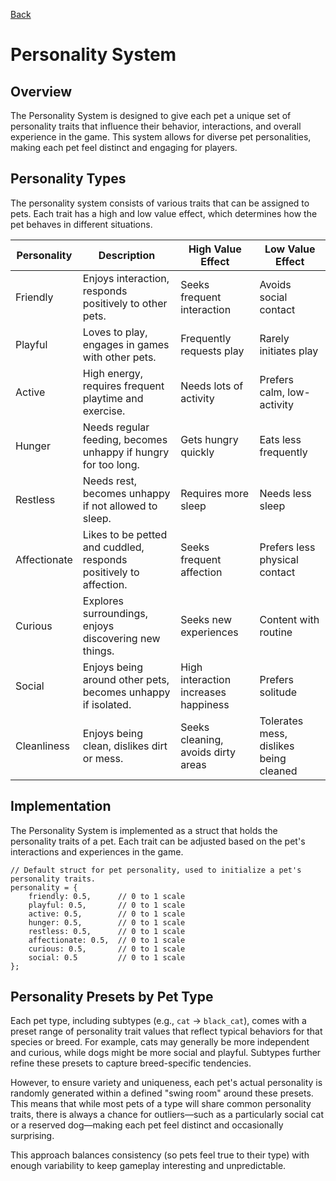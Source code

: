 [Back](Overview.md)

# Personality System

## Overview
The Personality System is designed to give each pet a unique set of personality traits that influence their behavior, interactions, and overall experience in the game. This system allows for diverse pet personalities, making each pet feel distinct and engaging for players.

## Personality Types
The personality system consists of various traits that can be assigned to pets. Each trait has a high and low value effect, which determines how the pet behaves in different situations.

| Personality   | Description                                                        | High Value Effect                              | Low Value Effect                                 |
|---------------|--------------------------------------------------------------------|------------------------------------------------|--------------------------------------------------|
| Friendly      | Enjoys interaction, responds positively to other pets.             | Seeks frequent interaction                     | Avoids social contact                            |
| Playful       | Loves to play, engages in games with other pets.                   | Frequently requests play                       | Rarely initiates play                            |
| Active        | High energy, requires frequent playtime and exercise.              | Needs lots of activity                         | Prefers calm, low-activity                       |
| Hunger        | Needs regular feeding, becomes unhappy if hungry for too long.     | Gets hungry quickly                            | Eats less frequently                             |
| Restless      | Needs rest, becomes unhappy if not allowed to sleep.               | Requires more sleep                            | Needs less sleep                                 |
| Affectionate  | Likes to be petted and cuddled, responds positively to affection.  | Seeks frequent affection                       | Prefers less physical contact                    |
| Curious       | Explores surroundings, enjoys discovering new things.              | Seeks new experiences                          | Content with routine                             |
| Social        | Enjoys being around other pets, becomes unhappy if isolated.       | High interaction increases happiness           | Prefers solitude                                 |
| Cleanliness   | Enjoys being clean, dislikes dirt or mess.                         | Seeks cleaning, avoids dirty areas             | Tolerates mess, dislikes being cleaned           |

## Implementation
The Personality System is implemented as a struct that holds the personality traits of a pet. Each trait can be adjusted based on the pet's interactions and experiences in the game.

```gml
// Default struct for pet personality, used to initialize a pet's personality traits.
personality = {
    friendly: 0.5,      // 0 to 1 scale
    playful: 0.5,       // 0 to 1 scale
    active: 0.5,        // 0 to 1 scale
    hunger: 0.5,        // 0 to 1 scale
    restless: 0.5,      // 0 to 1 scale
    affectionate: 0.5,  // 0 to 1 scale
    curious: 0.5,       // 0 to 1 scale
    social: 0.5         // 0 to 1 scale
};
```

## Personality Presets by Pet Type

Each pet type, including subtypes (e.g., `cat` → `black_cat`), comes with a preset range of personality trait values that reflect typical behaviors for that species or breed. For example, cats may generally be more independent and curious, while dogs might be more social and playful. Subtypes further refine these presets to capture breed-specific tendencies.

However, to ensure variety and uniqueness, each pet's actual personality is randomly generated within a defined "swing room" around these presets. This means that while most pets of a type will share common personality traits, there is always a chance for outliers—such as a particularly social cat or a reserved dog—making each pet feel distinct and occasionally surprising.

This approach balances consistency (so pets feel true to their type) with enough variability to keep gameplay interesting and unpredictable.